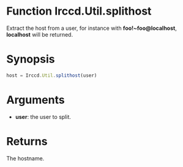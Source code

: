 # Function Irccd.Util.splithost

Extract the host from a user, for instance with **foo!~foo@localhost**,
**localhost** will be returned.

# Synopsis

```javascript
host = Irccd.Util.splithost(user)
```

# Arguments

  - **user**: the user to split.

# Returns

The hostname.
